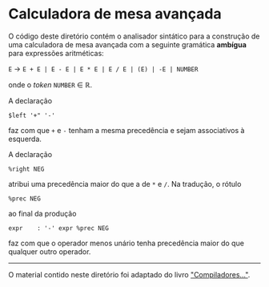 # Calculadora de mesa avançada

O código deste diretório contém o analisador sintático 
para a construção de uma calculadora de mesa avançada com a 
seguinte gramática __ambígua__ para expressões aritméticas:

`E` &#8594; `E + E | E - E | E * E | E / E | (E) | -E | NUMBER`

onde o _token_ `NUMBER` &#x2208; &#x211D;.

A declaração

```
$left '+" '-'
```

faz com que `+` e `-` tenham a mesma precedência e sejam associativos
à esquerda.

A declaração

```
%right NEG
```

atribui uma precedência maior do que a de `*` e `/`. Na tradução, 
o rótulo

```
%prec NEG
```

ao final da produção

```
expr    : '-' expr %prec NEG
```

faz com que o operador menos unário tenha precedência maior do que 
qualquer outro operador.

---
O material contido neste diretório foi adaptado do livro ["Compiladores..."](https://www.amazon.com.br/dp/B00US12GMG).

